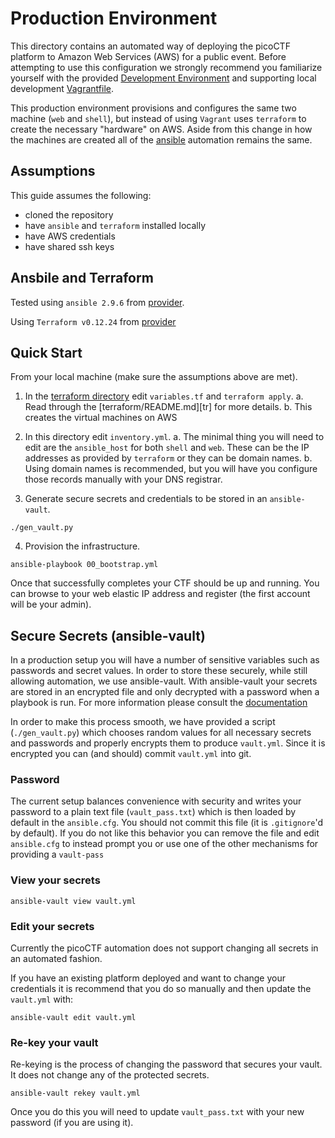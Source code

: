 # Production Environment

This directory contains an automated way of deploying the picoCTF platform to
Amazon Web Services (AWS) for a public event. Before attempting to use this
configuration we strongly recommend you familiarize yourself with the provided
[Development Environment][dev] and supporting local development
[Vagrantfile][v].

This production environment provisions and configures the same two machine
(`web` and `shell`), but instead of using `Vagrant` uses `terraform` to create
the necessary "hardware" on AWS. Aside from this change in how the machines are
created all of the [ansible][a] automation remains the same. 

[dev]:../env_dev
[v]:../Vagrantfile
[a]:../ansible

## Assumptions

This guide assumes the following:

- cloned the repository
- have `ansible` and `terraform` installed locally
- have AWS credentials
- have shared ssh keys

## Ansbile and Terraform

Tested using `ansible 2.9.6` from [provider][a].

[a]:https://docs.ansible.com/ansible/latest/installation_guide/intro_installation.html#installing-ansible-on-ubuntu

Using `Terraform v0.12.24` from [provider][t]

[t]:https://www.terraform.io/downloads.html


##  Quick Start

From your local machine (make sure the assumptions above are met).

1. In the [terraform directory][td] edit `variables.tf` and `terraform apply`.
  a. Read through the [terraform/README.md][tr] for more details.
  b. This creates the virtual machines on AWS

[td]:./terraform

2. In this directory edit `inventory.yml`.
  a. The minimal thing you will need to edit are the `ansible_host` for both
  `shell` and `web`. These can be the IP addresses as provided by `terraform` or
  they can be domain names.
  b. Using domain names is recommended, but you will have you configure those
  records manually with your DNS registrar.

3. Generate secure secrets and credentials to be stored in an `ansible-vault`.

```
./gen_vault.py
```

4. Provision the infrastructure.

```
ansible-playbook 00_bootstrap.yml
```

Once that successfully completes your CTF should be up and running. You can browse to
your web elastic IP address and register (the first account will be your admin).

## Secure Secrets (ansible-vault)

In a production setup you will have a number of sensitive variables such as
passwords and secret values. In order to store these securely, while still
allowing automation, we use ansible-vault. With ansible-vault your secrets are
stored in an  encrypted file and only decrypted with a password when a playbook
is run. For more information please consult the [documentation][ad]

[ad]:http://docs.ansible.com/ansible/playbooks_vault.html

In order to make this process smooth, we have provided a script
(`./gen_vault.py`) which chooses random values for all necessary secrets and
passwords and properly encrypts them to produce `vault.yml`. Since it is
encrypted you can (and should) commit `vault.yml` into git.

### Password

The current setup balances convenience with security and writes your password to
a plain text file (`vault_pass.txt`) which is then loaded by default in the
`ansible.cfg`. You should not commit this file (it is `.gitignore`'d by
default). If you do not like this behavior you can remove the file and edit
`ansible.cfg` to instead prompt you or use one of the other mechanisms for
providing a `vault-pass`

### View your secrets

```
ansible-vault view vault.yml
```

### Edit your secrets

Currently the picoCTF automation does not support changing all secrets in an
automated fashion.

If you have an existing platform deployed and want to change your credentials it
is recommend that you do so manually and then update the `vault.yml` with:

```
ansible-vault edit vault.yml
```

### Re-key your vault

Re-keying is the process of changing the password that secures your vault. It
does not change any of the protected secrets.

```
ansible-vault rekey vault.yml
```

Once you do this you will need to update `vault_pass.txt` with your new password
(if you are using it).
